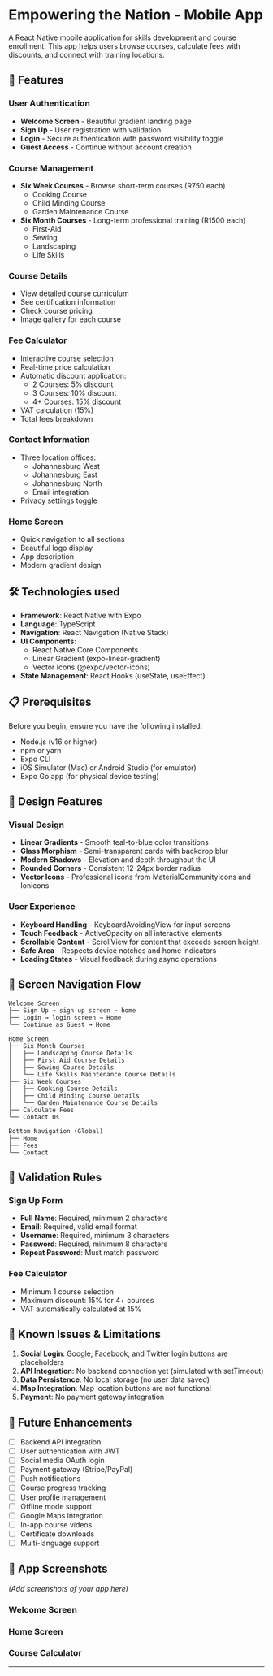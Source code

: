 # Empowering the Nation - Mobile App

A React Native mobile application for skills development and course enrollment. This app helps users browse courses, calculate fees with discounts, and connect with training locations.

## 📱 Features

### User Authentication
- **Welcome Screen** - Beautiful gradient landing page
- **Sign Up** - User registration with validation
- **Login** - Secure authentication with password visibility toggle
- **Guest Access** - Continue without account creation

### Course Management
- **Six Week Courses** - Browse short-term courses (R750 each)
  - Cooking Course
  - Child Minding Course
  - Garden Maintenance Course
- **Six Month Courses** - Long-term professional training (R1500 each)
  - First-Aid
  - Sewing
  - Landscaping
  - Life Skills

### Course Details
- View detailed course curriculum
- See certification information
- Check course pricing
- Image gallery for each course

### Fee Calculator
- Interactive course selection
- Real-time price calculation
- Automatic discount application:
  - 2 Courses: 5% discount
  - 3 Courses: 10% discount
  - 4+ Courses: 15% discount
- VAT calculation (15%)
- Total fees breakdown

### Contact Information
- Three location offices:
  - Johannesburg West
  - Johannesburg East
  - Johannesburg North
  - Email integration
- Privacy settings toggle

### Home Screen
- Quick navigation to all sections
- Beautiful logo display
- App description
- Modern gradient design

## 🛠️ Technologies used

- **Framework**: React Native with Expo
- **Language**: TypeScript
- **Navigation**: React Navigation (Native Stack)
- **UI Components**: 
  - React Native Core Components
  - Linear Gradient (expo-linear-gradient)
  - Vector Icons (@expo/vector-icons)
- **State Management**: React Hooks (useState, useEffect)

## 📋 Prerequisites

Before you begin, ensure you have the following installed:

- Node.js (v16 or higher)
- npm or yarn
- Expo CLI
- iOS Simulator (Mac) or Android Studio (for emulator)
- Expo Go app (for physical device testing)

## 🎨 Design Features

### Visual Design
- **Linear Gradients** - Smooth teal-to-blue color transitions
- **Glass Morphism** - Semi-transparent cards with backdrop blur
- **Modern Shadows** - Elevation and depth throughout the UI
- **Rounded Corners** - Consistent 12-24px border radius
- **Vector Icons** - Professional icons from MaterialCommunityIcons and Ionicons

### User Experience
- **Keyboard Handling** - KeyboardAvoidingView for input screens
- **Touch Feedback** - ActiveOpacity on all interactive elements
- **Scrollable Content** - ScrollView for content that exceeds screen height
- **Safe Area** - Respects device notches and home indicators
- **Loading States** - Visual feedback during async operations

## 📱 Screen Navigation Flow

```
Welcome Screen
├── Sign Up → sign up screen → home
├── Login → login screen → Home
└── Continue as Guest → Home

Home Screen
├── Six Month Courses
│   ├── Landscaping Course Details
│   ├── First Aid Course Details
│   ├── Sewing Course Details
│   └── Life Skills Maintenance Course Details
├── Six Week Courses
│   ├── Cooking Course Details
│   ├── Child Minding Course Details
│   └── Garden Maintenance Course Details
├── Calculate Fees
└── Contact Us

Bottom Navigation (Global)
├── Home
├── Fees
└── Contact
```

## 🔐 Validation Rules

### Sign Up Form
- **Full Name**: Required, minimum 2 characters
- **Email**: Required, valid email format
- **Username**: Required, minimum 3 characters
- **Password**: Required, minimum 8 characters
- **Repeat Password**: Must match password

### Fee Calculator
- Minimum 1 course selection
- Maximum discount: 15% for 4+ courses
- VAT automatically calculated at 15%

## 🚧 Known Issues & Limitations

1. **Social Login**: Google, Facebook, and Twitter login buttons are placeholders
2. **API Integration**: No backend connection yet (simulated with setTimeout)
3. **Data Persistence**: No local storage (no user data saved)
4. **Map Integration**: Map location buttons are not functional
5. **Payment**: No payment gateway integration

## 🔮 Future Enhancements

- [ ] Backend API integration
- [ ] User authentication with JWT
- [ ] Social media OAuth login
- [ ] Payment gateway (Stripe/PayPal)
- [ ] Push notifications
- [ ] Course progress tracking
- [ ] User profile management
- [ ] Offline mode support
- [ ] Google Maps integration
- [ ] In-app course videos
- [ ] Certificate downloads
- [ ] Multi-language support

## 📱 App Screenshots

*(Add screenshots of your app here)*

### Welcome Screen


### Home Screen


### Course Calculator


---

